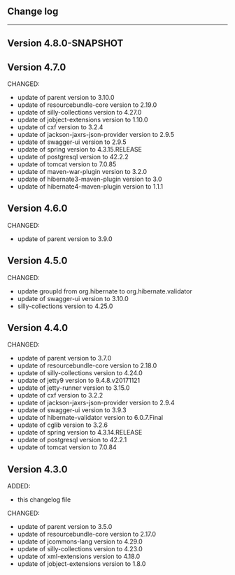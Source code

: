 ## Change log
----------------------

Version 4.8.0-SNAPSHOT
-------------


Version 4.7.0
-------------

CHANGED:

- update of parent version to 3.10.0
- update of resourcebundle-core version to 2.19.0
- update of silly-collections version to 4.27.0
- update of jobject-extensions version to 1.10.0
- update of cxf version to 3.2.4
- update of jackson-jaxrs-json-provider version to 2.9.5
- update of swagger-ui version to 2.9.5
- update of spring version to 4.3.15.RELEASE
- update of postgresql version to 42.2.2
- update of tomcat version to 7.0.85
- update of maven-war-plugin version to 3.2.0
- update of hibernate3-maven-plugin version to 3.0
- update of hibernate4-maven-plugin version to 1.1.1 

Version 4.6.0
-------------

CHANGED:

- update of parent version to 3.9.0


Version 4.5.0
-------------

CHANGED:

- update groupId from org.hibernate to org.hibernate.validator
- update of swagger-ui version to 3.10.0
- silly-collections version to 4.25.0

Version 4.4.0
-------------

CHANGED:

- update of parent version to 3.7.0
- update of resourcebundle-core version to 2.18.0
- update of silly-collections version to 4.24.0
- update of jetty9 version to 9.4.8.v20171121
- update of jetty-runner version to 3.15.0
- update of cxf version to 3.2.2
- update of jackson-jaxrs-json-provider version to 2.9.4
- update of swagger-ui version to 3.9.3
- update of hibernate-validator version to 6.0.7.Final
- update of cglib version to 3.2.6
- update of spring version to 4.3.14.RELEASE
- update of postgresql version to 42.2.1
- update of tomcat version to 7.0.84

Version 4.3.0
-------------

ADDED:
 
- this changelog file

CHANGED:

- update of parent version to 3.5.0
- update of resourcebundle-core version to 2.17.0
- update of jcommons-lang version to 4.29.0
- update of silly-collections version to 4.23.0
- update of xml-extensions version to 4.18.0
- update of jobject-extensions version to 1.8.0
